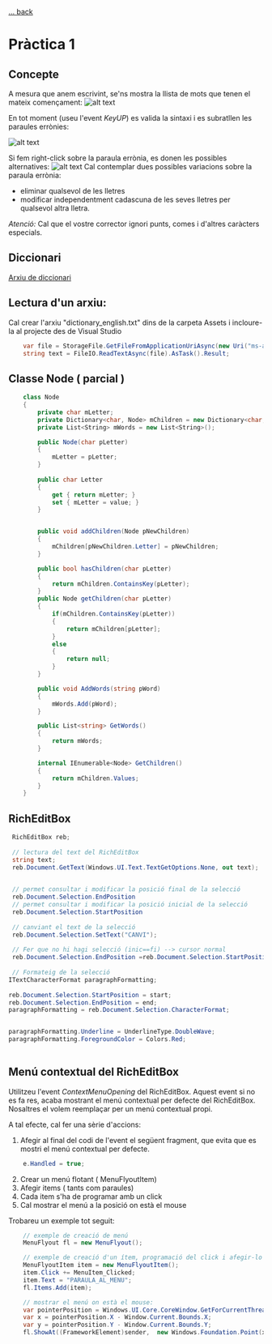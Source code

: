 [ ... back  ](../README.md)

# Pràctica 1

## Concepte
A mesura que anem escrivint, se'ns mostra la llista de mots que tenen el mateix començament:
![alt text](../images/PAC1/predictiveText.png "Predictive text")

En tot moment (useu l'event _KeyUP_) es valida la sintaxi i es subratllen les paraules errònies:

![alt text](../images/PAC1/spell_check.png "Spell Checking")

Si fem right-click sobre la paraula errònia, es donen les possibles alternatives:
![alt text](../images/PAC1/spell_check_2.png "Spell Checking -  Correcció ")
Cal contemplar dues possibles variacions sobre la paraula errònia:
* eliminar qualsevol de les lletres
* modificar independentment cadascuna de les seves lletres per qualsevol altra lletra.

*Atenció:* Cal que el vostre corrector ignori punts, comes i d'altres caràcters especials.


## Diccionari

[Arxiu de diccionari](dictionary_english.txt)

## Lectura d'un arxiu:

Cal crear l'arxiu "dictionary_english.txt" dins de la carpeta Assets
i incloure-la al projecte des de Visual Studio

```c#
	var file = StorageFile.GetFileFromApplicationUriAsync(new Uri("ms-appx:///Assets/dictionary_english.txt")).AsTask().Result;
	string text = FileIO.ReadTextAsync(file).AsTask().Result;
```
 
## Classe Node ( parcial )
 
```c#
    class Node
    {
        private char mLetter;
        private Dictionary<char, Node> mChildren = new Dictionary<char, Node>();
        private List<String> mWords = new List<String>();

		public Node(char pLetter)
        {
            mLetter = pLetter;
        }
 
        public char Letter
        {
            get { return mLetter; }
            set { mLetter = value; }
        }


        public void addChildren(Node pNewChildren)
        {
            mChildren[pNewChildren.Letter] = pNewChildren;
        }

        public bool hasChildren(char pLetter)
        {
            return mChildren.ContainsKey(pLetter);
        }
        public Node getChildren(char pLetter)
        {
            if(mChildren.ContainsKey(pLetter))
            {
                return mChildren[pLetter];
            }
            else
            {
                return null;
            }
        }

        public void AddWords(string pWord)
        {
            mWords.Add(pWord);
        }

        public List<string> GetWords()
        {
            return mWords;
        }

        internal IEnumerable<Node> GetChildren()
        {
            return mChildren.Values;
        }
    }
```
 
## RichEditBox
 
```c#
 RichEditBox reb;
 
 // lectura del text del RichEditBox
 string text;
 reb.Document.GetText(Windows.UI.Text.TextGetOptions.None, out text);
 

 // permet consultar i modificar la posició final de la selecció 
 reb.Document.Selection.EndPosition 
 // permet consultar i modificar la posició inicial de la selecció 
 reb.Document.Selection.StartPosition
 
 // canviant el text de la selecció
 reb.Document.Selection.SetText("CANVI");
 
 // Fer que no hi hagi selecció (inic==fi) --> cursor normal
 reb.Document.Selection.EndPosition =reb.Document.Selection.StartPosition; 
 
 // Formateig de la selecció
ITextCharacterFormat paragraphFormatting;
 
reb.Document.Selection.StartPosition = start;
reb.Document.Selection.EndPosition = end;
paragraphFormatting = reb.Document.Selection.CharacterFormat;


paragraphFormatting.Underline = UnderlineType.DoubleWave;
paragraphFormatting.ForegroundColor = Colors.Red;
					
```

## Menú contextual del RichEditBox
Utilitzeu l'event _ContextMenuOpening_ del RichEditBox.
Aquest event si no es fa res, acaba mostrant el menú contextual per defecte del RichEditBox. Nosaltres el 
volem reemplaçar per un menú contextual propi.

A tal efecte, cal fer una sèrie d'accions:
1. Afegir al final del codi de l'event  el següent fragment, que evita que es mostri el menú contextual per defecte.
```c#
	e.Handled = true;
```
2. Crear un menú flotant ( MenuFlyoutItem)
3. Afegir items ( tants com paraules)
4. Cada item s'ha de programar amb un click
5. Cal mostrar el menú a la posició on està el mouse

Trobareu un exemple tot seguit:
```c#
	// exemple de creació de menú
	MenuFlyout fl = new MenuFlyout();

	// exemple de creació d'un ítem, programació del click i afegir-lo al menú
	MenuFlyoutItem item = new MenuFlyoutItem();
	item.Click += MenuItem_Clicked;
	item.Text = "PARAULA_AL_MENU";
	fl.Items.Add(item);

	// mostrar el menú on està el mouse:
	var pointerPosition = Windows.UI.Core.CoreWindow.GetForCurrentThread().PointerPosition;
	var x = pointerPosition.X - Window.Current.Bounds.X;
	var y = pointerPosition.Y - Window.Current.Bounds.Y;
	fl.ShowAt((FrameworkElement)sender,  new Windows.Foundation.Point(x, y));              

```